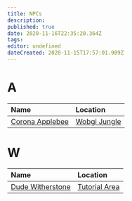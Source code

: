 ```yaml
---
title: NPCs
description: 
published: true
date: 2020-11-16T22:35:20.364Z
tags: 
editor: undefined
dateCreated: 2020-11-15T17:57:01.909Z
---
```


# A
| Name | Location |
|:-|:-|
|[Corona Applebee](/npcs/corona-applebee)|[Wobgi Jungle](/world/areas/wobgi-jungle)|
# W
| Name | Location |
|:-|:-|
|[Dude Witherstone](/npcs/dude-witherstone)|[Tutorial Area](/world/areas/tutorial-area)|